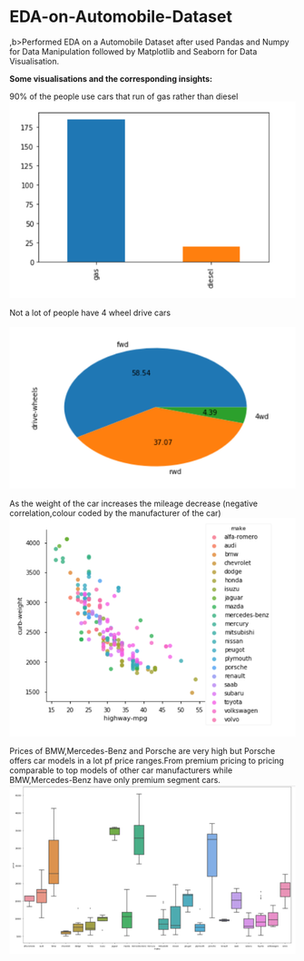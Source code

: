# EDA-on-Automobile-Dataset
,b>Performed EDA on a Automobile Dataset after used Pandas and Numpy for Data Manipulation followed by Matplotlib and Seaborn for Data Visualisation.</b>

<b>Some visualisations and the corresponding insights:</b>

90% of the people use cars that run of gas rather than diesel
![](images/bar.PNG)

Not a lot of people have 4 wheel drive cars
<br></br>
![](images/pie.PNG)

As the weight of the car increases the mileage decrease (negative correlation,colour coded by the manufacturer of the car)
![](images/scatter.PNG)

Prices of BMW,Mercedes-Benz and Porsche are very high but Porsche offers car models in a lot pf price ranges.From premium pricing to pricing comparable to top models of other car manufacturers while BMW,Mercedes-Benz have only premium segment cars.
![](images/box.PNG)
